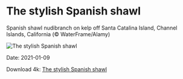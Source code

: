 # The stylish Spanish shawl

Spanish shawl nudibranch on kelp off Santa Catalina Island, Channel Islands, California (© WaterFrame/Alamy)

![The stylish Spanish shawl](https://bing.com/th?id=OHR.SpanishSeaSlug_EN-US5956865427_UHD.jpg&rf=LaDigue_UHD.jpg&pid=hp&w=1024&h=576)

Date: 2021-01-09

Download 4k: [The stylish Spanish shawl](https://bing.com/th?id=OHR.SpanishSeaSlug_EN-US5956865427_UHD.jpg&rf=LaDigue_UHD.jpg&pid=hp&w=3840&h=2160)

